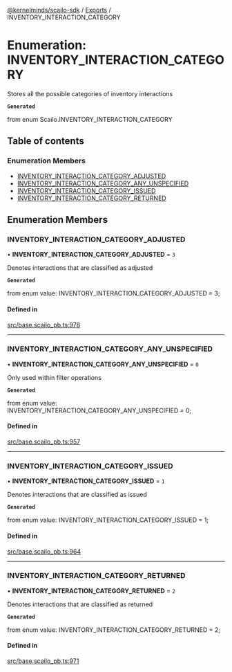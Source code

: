 [@kernelminds/scailo-sdk](../README.md) / [Exports](../modules.md) / INVENTORY\_INTERACTION\_CATEGORY

# Enumeration: INVENTORY\_INTERACTION\_CATEGORY

Stores all the possible categories of inventory interactions

**`Generated`**

from enum Scailo.INVENTORY_INTERACTION_CATEGORY

## Table of contents

### Enumeration Members

- [INVENTORY\_INTERACTION\_CATEGORY\_ADJUSTED](INVENTORY_INTERACTION_CATEGORY.md#inventory_interaction_category_adjusted)
- [INVENTORY\_INTERACTION\_CATEGORY\_ANY\_UNSPECIFIED](INVENTORY_INTERACTION_CATEGORY.md#inventory_interaction_category_any_unspecified)
- [INVENTORY\_INTERACTION\_CATEGORY\_ISSUED](INVENTORY_INTERACTION_CATEGORY.md#inventory_interaction_category_issued)
- [INVENTORY\_INTERACTION\_CATEGORY\_RETURNED](INVENTORY_INTERACTION_CATEGORY.md#inventory_interaction_category_returned)

## Enumeration Members

### INVENTORY\_INTERACTION\_CATEGORY\_ADJUSTED

• **INVENTORY\_INTERACTION\_CATEGORY\_ADJUSTED** = ``3``

Denotes interactions that are classified as adjusted

**`Generated`**

from enum value: INVENTORY_INTERACTION_CATEGORY_ADJUSTED = 3;

#### Defined in

[src/base.scailo_pb.ts:978](https://github.com/scailo/ts-sdk/blob/c10a36b57201dfa5903d4b53efa1e62aa6208936/src/base.scailo_pb.ts#L978)

___

### INVENTORY\_INTERACTION\_CATEGORY\_ANY\_UNSPECIFIED

• **INVENTORY\_INTERACTION\_CATEGORY\_ANY\_UNSPECIFIED** = ``0``

Only used within filter operations

**`Generated`**

from enum value: INVENTORY_INTERACTION_CATEGORY_ANY_UNSPECIFIED = 0;

#### Defined in

[src/base.scailo_pb.ts:957](https://github.com/scailo/ts-sdk/blob/c10a36b57201dfa5903d4b53efa1e62aa6208936/src/base.scailo_pb.ts#L957)

___

### INVENTORY\_INTERACTION\_CATEGORY\_ISSUED

• **INVENTORY\_INTERACTION\_CATEGORY\_ISSUED** = ``1``

Denotes interactions that are classified as issued

**`Generated`**

from enum value: INVENTORY_INTERACTION_CATEGORY_ISSUED = 1;

#### Defined in

[src/base.scailo_pb.ts:964](https://github.com/scailo/ts-sdk/blob/c10a36b57201dfa5903d4b53efa1e62aa6208936/src/base.scailo_pb.ts#L964)

___

### INVENTORY\_INTERACTION\_CATEGORY\_RETURNED

• **INVENTORY\_INTERACTION\_CATEGORY\_RETURNED** = ``2``

Denotes interactions that are classified as returned

**`Generated`**

from enum value: INVENTORY_INTERACTION_CATEGORY_RETURNED = 2;

#### Defined in

[src/base.scailo_pb.ts:971](https://github.com/scailo/ts-sdk/blob/c10a36b57201dfa5903d4b53efa1e62aa6208936/src/base.scailo_pb.ts#L971)
